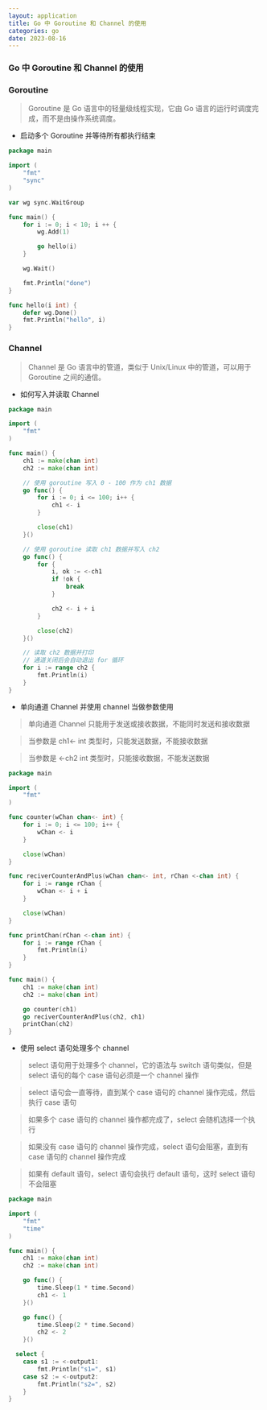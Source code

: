 ```yaml
---
layout: application
title: Go 中 Goroutine 和 Channel 的使用
categories: go
date: 2023-08-16
---
```

### Go 中 Goroutine 和 Channel 的使用

### Goroutine

> Goroutine 是 Go 语言中的轻量级线程实现，它由 Go 语言的运行时调度完成，而不是由操作系统调度。

- 启动多个 Goroutine 并等待所有都执行结束

```go
package main

import (
	"fmt"
	"sync"
)

var wg sync.WaitGroup

func main() {
	for i := 0; i < 10; i ++ {
		wg.Add(1)

		go hello(i)
	}

	wg.Wait()

	fmt.Println("done")
}

func hello(i int) {
	defer wg.Done()
	fmt.Println("hello", i)
}
```

### Channel

> Channel 是 Go 语言中的管道，类似于 Unix/Linux 中的管道，可以用于 Goroutine 之间的通信。

- 如何写入并读取 Channel

```go
package main

import (
	"fmt"
)

func main() {
	ch1 := make(chan int)
	ch2 := make(chan int)

	// 使用 goroutine 写入 0 - 100 作为 ch1 数据
	go func() {
		for i := 0; i <= 100; i++ {
			ch1 <- i
		}

		close(ch1)
	}()

	// 使用 goroutine 读取 ch1 数据并写入 ch2
	go func() {
		for {
			i, ok := <-ch1
			if !ok {
				break
			}

			ch2 <- i + i
		}

		close(ch2)
	}()

	// 读取 ch2 数据并打印
	// 通道关闭后会自动退出 for 循环
	for i := range ch2 {
		fmt.Println(i)
	}
}
```

- 单向通道 Channel 并使用 channel 当做参数使用

> 单向通道 Channel 只能用于发送或接收数据，不能同时发送和接收数据

> 当参数是 ch1<- int 类型时，只能发送数据，不能接收数据

> 当参数是 <-ch2 int 类型时，只能接收数据，不能发送数据


```go
package main

import (
	"fmt"
)

func counter(wChan chan<- int) {
	for i := 0; i <= 100; i++ {
		wChan <- i
	}

	close(wChan)
}

func reciverCounterAndPlus(wChan chan<- int, rChan <-chan int) {
	for i := range rChan {
		wChan <- i + i
	}

	close(wChan)
}

func printChan(rChan <-chan int) {
	for i := range rChan {
		fmt.Println(i)
	}
}

func main() {
	ch1 := make(chan int)
	ch2 := make(chan int)

	go counter(ch1)
	go reciverCounterAndPlus(ch2, ch1)
	printChan(ch2)
}
```

- 使用 select 语句处理多个 channel

> select 语句用于处理多个 channel，它的语法与 switch 语句类似，但是 select 语句的每个 case 语句必须是一个 channel 操作

> select 语句会一直等待，直到某个 case 语句的 channel 操作完成，然后执行 case 语句

> 如果多个 case 语句的 channel 操作都完成了，select 会随机选择一个执行

> 如果没有 case 语句的 channel 操作完成，select 语句会阻塞，直到有 case 语句的 channel 操作完成

> 如果有 default 语句，select 语句会执行 default 语句，这时 select 语句不会阻塞

```go
package main

import (
	"fmt"
	"time"
)

func main() {
	ch1 := make(chan int)
	ch2 := make(chan int)

	go func() {
		time.Sleep(1 * time.Second)
		ch1 <- 1
	}()

	go func() {
		time.Sleep(2 * time.Second)
		ch2 <- 2
	}()

  select {
	case s1 := <-output1:
		fmt.Println("s1=", s1)
	case s2 := <-output2:
		fmt.Println("s2=", s2)
	}
}
```